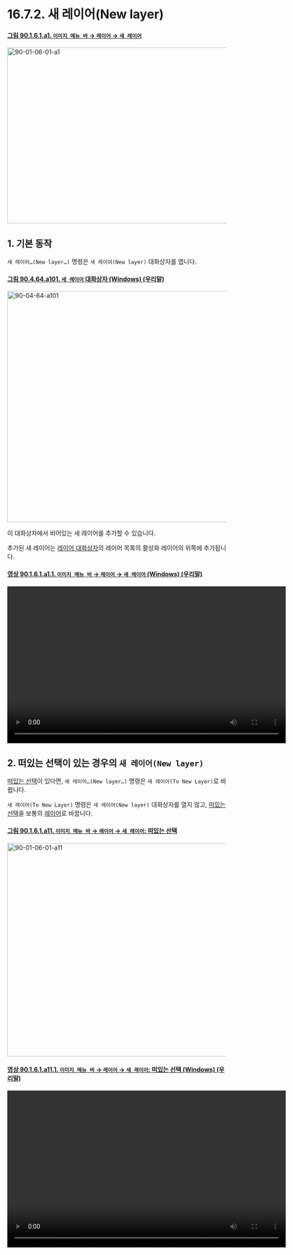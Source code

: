# 16.7.2. 새 레이어(New layer)

<a id="90-01-06-01-a1"></a>

#### [그림 90.1.6.1.a1. `이미지 메뉴 바` → `레이어` → `새 레이어`](./90-01-06-01-new_layer.md#90-01-06-01-a1)
<img width="849" height="404" alt="90-01-06-01-a1" src="https://github.com/user-attachments/assets/9ef7e0f8-5694-4395-8a77-a66828151acb" />

<a id="16-07-02-s1"></a>

## 1. 기본 동작
`새 레이어…(New layer…)` 명령은 `새 레이어(New layer)` 대화상자를 엽니다.

<a id="90-04-64-a101"></a>

#### [그림 90.4.64.a101. `새 레이어` 대화상자 (Windows) (우리말)](./90-04-0064-new_layer.md#90-04-64-a101)
<img width="542" height="531" alt="90-04-64-a101" src="https://github.com/user-attachments/assets/81e9a5cf-4333-4007-81cb-20854832e289" />

이 대화상자에서 비어있는 새 레이어를 추가할 수 있습니다.

추가된 새 레이어는 [레이어 대화상자](./15-02-01-00-layers_dialog.md)의 레이어 목록의 활성화 레이어의 위쪽에 추가됩니다.

<a id="90-01-06-01-a1-01"></a>

#### [영상 90.1.6.1.a1.1. `이미지 메뉴 바` → `레이어` → `새 레이어` (Windows) (우리말)](./90-01-06-01-new_layer.md#90-01-06-01-a1-01)
<video controls="controls" width="640" height="360" src="https://github.com/user-attachments/assets/291cd2d4-3c6c-4b56-be29-c1822a1cf94d"></video>

<a id="16-07-02-s2"></a>

## 2. 떠있는 선택이 있는 경우의 `새 레이어(New layer)`
[떠있는 선택](./19-glossaryx-floating_selection.md)이 있다면, `새 레이어…(New layer…)` 명령은 `새 레이어(To New Layer)`로 바뀝니다.

`새 레이어(To New Layer)` 명령은 `새 레이어(New layer)` 대화상자를 열지 않고, [떠있는 선택](./19-glossaryx-floating_selection.md)을 보통의 [레이어](./19-glossaryx-layer.md)로 바꿉니다.

<a id="90-01-06-01-a11"></a>

#### [그림 90.1.6.1.a11. `이미지 메뉴 바` → `레이어` → `새 레이어`: 떠있는 선택](./90-01-06-01-new_layer.md#90-01-06-01-a11)
<img width="970" height="490" alt="90-01-06-01-a11" src="https://github.com/user-attachments/assets/0ef8276c-33d2-49b1-acce-c5ef00171c1e" />

<a id="90-01-06-01-a11-01"></a>

#### [영상 90.1.6.1.a11.1. `이미지 메뉴 바` → `레이어` → `새 레이어`: 떠있는 선택 (Windows) (우리말)](./90-01-06-01-new_layer.md#90-01-06-01-a11-01)
<video controls="controls" width="640" height="360" src="https://github.com/user-attachments/assets/2ffabd1e-9a35-43a6-946d-33c4c8aa04bc"></video>